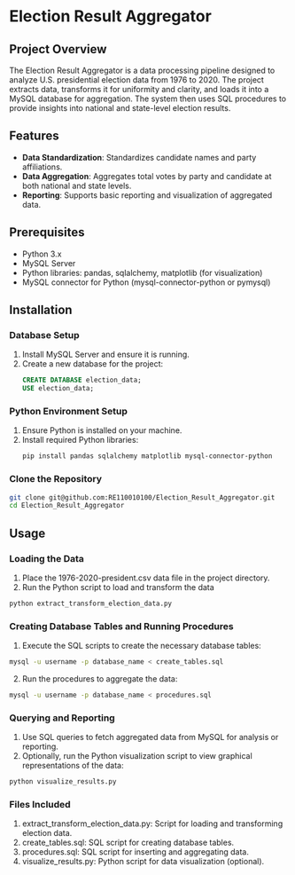 # Election Result Aggregator

## Project Overview
The Election Result Aggregator is a data processing pipeline designed to analyze U.S. presidential election data from 1976 to 2020. The project extracts data, transforms it for uniformity and clarity, and loads it into a MySQL database for aggregation. The system then uses SQL procedures to provide insights into national and state-level election results.

## Features
- **Data Standardization**: Standardizes candidate names and party affiliations.
- **Data Aggregation**: Aggregates total votes by party and candidate at both national and state levels.
- **Reporting**: Supports basic reporting and visualization of aggregated data.

## Prerequisites
- Python 3.x
- MySQL Server
- Python libraries: pandas, sqlalchemy, matplotlib (for visualization)
- MySQL connector for Python (mysql-connector-python or pymysql)

## Installation

### Database Setup
1. Install MySQL Server and ensure it is running.
2. Create a new database for the project:
   ```sql
   CREATE DATABASE election_data;
   USE election_data;
   ```
### Python Environment Setup
1. Ensure Python is installed on your machine.
2. Install required Python libraries:
   ```bash
   pip install pandas sqlalchemy matplotlib mysql-connector-python
   ```
### Clone the Repository
```bash
git clone git@github.com:RE110010100/Election_Result_Aggregator.git
cd Election_Result_Aggregator
```
## Usage

### Loading the Data

1. Place the 1976-2020-president.csv data file in the project directory.
2. Run the Python script to load and transform the data
```bash
python extract_transform_election_data.py
```

### Creating Database Tables and Running Procedures
1. Execute the SQL scripts to create the necessary database tables:

```bash
mysql -u username -p database_name < create_tables.sql
```

2. Run the procedures to aggregate the data:
```bash
mysql -u username -p database_name < procedures.sql
```

### Querying and Reporting

1. Use SQL queries to fetch aggregated data from MySQL for analysis or reporting.
2. Optionally, run the Python visualization script to view graphical representations of the data:

```bash
python visualize_results.py
```

### Files Included

1. extract_transform_election_data.py: Script for loading and transforming election data.
2. create_tables.sql: SQL script for creating database tables.
3. procedures.sql: SQL script for inserting and aggregating data.
4. visualize_results.py: Python script for data visualization (optional).






